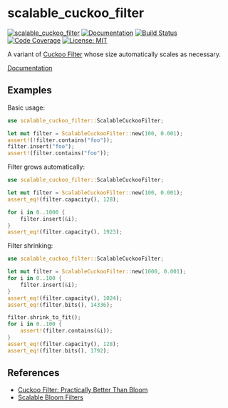 scalable_cuckoo_filter
======================

[![scalable_cuckoo_filter](http://meritbadge.herokuapp.com/scalable_cuckoo_filter)](https://crates.io/crates/scalable_cuckoo_filter)
[![Documentation](https://docs.rs/scalable_cuckoo_filter/badge.svg)](https://docs.rs/scalable_cuckoo_filter)
[![Build Status](https://travis-ci.org/sile/scalable_cuckoo_filter.svg?branch=master)](https://travis-ci.org/sile/scalable_cuckoo_filter)
[![Code Coverage](https://codecov.io/gh/sile/scalable_cuckoo_filter/branch/master/graph/badge.svg)](https://codecov.io/gh/sile/scalable_cuckoo_filter/branch/master)
[![License: MIT](https://img.shields.io/badge/license-MIT-blue.svg)](LICENSE)

A variant of [Cuckoo Filter][cuckoo filter] whose size automatically scales as necessary.

[Documentation](https://docs.rs/scalable_cuckoo_filter)

Examples
--------

Basic usage:

```rust
use scalable_cuckoo_filter::ScalableCuckooFilter;

let mut filter = ScalableCuckooFilter::new(100, 0.001);
assert!(!filter.contains("foo"));
filter.insert("foo");
assert!(filter.contains("foo"));
```

Filter grows automatically:

```rust
use scalable_cuckoo_filter::ScalableCuckooFilter;

let mut filter = ScalableCuckooFilter::new(100, 0.001);
assert_eq!(filter.capacity(), 128);

for i in 0..1000 {
    filter.insert(&i);
}
assert_eq!(filter.capacity(), 1923);
```

Filter shrinking:

```rust
use scalable_cuckoo_filter::ScalableCuckooFilter;

let mut filter = ScalableCuckooFilter::new(1000, 0.001);
for i in 0..100 {
    filter.insert(&i);
}
assert_eq!(filter.capacity(), 1024);
assert_eq!(filter.bits(), 14336);

filter.shrink_to_fit();
for i in 0..100 {
    assert!(filter.contains(&i));
}
assert_eq!(filter.capacity(), 128);
assert_eq!(filter.bits(), 1792);
```

References
----------

- [Cuckoo Filter: Practically Better Than Bloom][cuckoo filter]
- [Scalable Bloom Filters][scalable bloom filters]

[cuckoo filter]: https://www.cs.cmu.edu/~dga/papers/cuckoo-conext2014.pdf
[scalable bloom filters]: http://haslab.uminho.pt/cbm/files/dbloom.pdf
